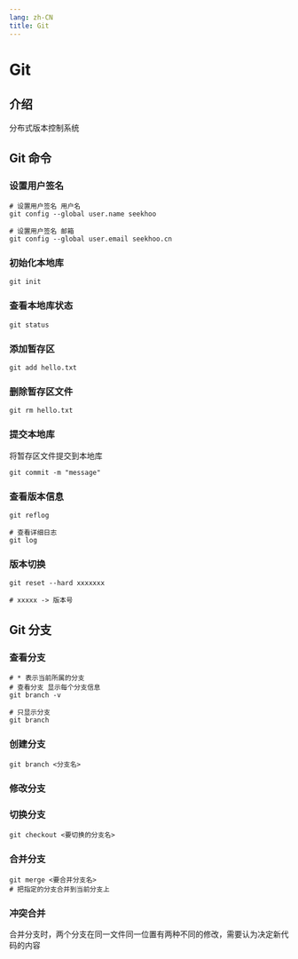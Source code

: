 ```yaml
---
lang: zh-CN
title: Git
---
```


# Git

## 介绍

分布式版本控制系统

## Git 命令

### 设置用户签名

```shell
# 设置用户签名 用户名
git config --global user.name seekhoo

# 设置用户签名 邮箱
git config --global user.email seekhoo.cn
```

### 初始化本地库

```shell
git init
```

### 查看本地库状态

```shell
git status
```

### 添加暂存区

```shell
git add hello.txt
```

### 删除暂存区文件

```shell
git rm hello.txt
```

### 提交本地库

将暂存区文件提交到本地库

```shell
git commit -m "message"
```

### 查看版本信息

```shell
git reflog

# 查看详细日志
git log
```

### 版本切换

```shell
git reset --hard xxxxxxx

# xxxxx -> 版本号
```

## Git 分支

### 查看分支

```shell
# * 表示当前所属的分支
# 查看分支 显示每个分支信息
git branch -v

# 只显示分支
git branch
```

### 创建分支

```shell
git branch <分支名>
```

### 修改分支

### 切换分支

```shell
git checkout <要切换的分支名>
```

### 合并分支

```shell
git merge <要合并分支名>
# 把指定的分支合并到当前分支上
```

### 冲突合并

合并分支时，两个分支在同一文件同一位置有两种不同的修改，需要认为决定新代码的内容
